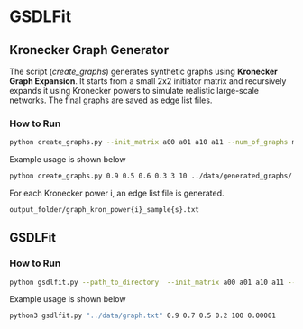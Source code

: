 # GSDLFit

## Kronecker Graph Generator
The script (*create_graphs*) generates synthetic graphs using **Kronecker Graph Expansion**. It starts from a small 2x2 initiator matrix and recursively expands it using Kronecker powers to simulate realistic large-scale networks. The final graphs are saved as edge list files.

### How to Run
```bash
python create_graphs.py --init_matrix a00 a01 a10 a11 --num_of_graphs max_K --sample_per_k S --output_dir path_to_directory/
```
Example usage is shown below
```bash
python create_graphs.py 0.9 0.5 0.6 0.3 3 10 ../data/generated_graphs/
```

For each Kronecker power i, an edge list file is generated.
```bash
output_folder/graph_kron_power{i}_sample{s}.txt
```

## GSDLFit
### How to Run
```bash
python gsdlfit.py --path_to_directory  --init_matrix a00 a01 a10 a11 --number of iterations --learning rate
```
Example usage is shown below
```bash
python3 gsdlfit.py "../data/graph.txt" 0.9 0.7 0.5 0.2 100 0.00001
```







